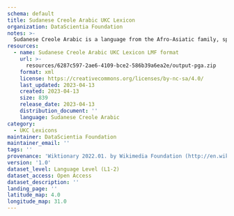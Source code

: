 ```yaml
---
schema: default
title: Sudanese Creole Arabic UKC Lexicon
organization: DataScientia Foundation
notes: >-
  Sudanese Creole Arabic is a language from the Afro-Asiatic family, spoken in Africa. The UKC Lexicon of Sudanese Creole Arabic is represented as a lexico-semantic network. It consists of words, word senses, synsets, as well as sense-level and synset-level relationships.
resources:
  - name: Sudanese Creole Arabic UKC Lexicon LMF format
    url: >-
      resources/6287c597-2ae6-4109-bce2-586b39a6ea2e/output-pga.zip
    format: xml
    license: https://creativecommons.org/licenses/by-nc-sa/4.0/
    last_updated: 2023-04-13
    created: 2023-04-13
    size: 839
    release_date: 2023-04-13
    distribution_document: ''
    language: Sudanese Creole Arabic
category:
  - UKC Lexicons
maintainer: DataScientia Foundation
maintainer_email: ''
tags: ''
provenance: 'Wiktionary 2022.01. by Wikimedia Foundation (http://en.wiktionary.org); Princeton WordNet 2.1 by Princeton University (https://wordnet.princeton.edu)'
version: '1.0'
dataset_level: Language Level (L1-2)
dataset_access: Open Access
dataset_description: ''
landing_page: ''
latitude_map: 4.0
longitude_map: 31.0
---
```


